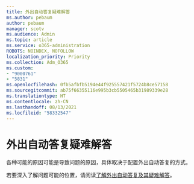 ```yaml
---
title: 外出自动答复疑难解答
ms.author: pebaum
author: pebaum
manager: scotv
ms.audience: Admin
ms.topic: article
ms.service: o365-administration
ROBOTS: NOINDEX, NOFOLLOW
localization_priority: Priority
ms.collection: Adm_O365
ms.custom:
- "9000761"
- "5831"
ms.openlocfilehash: 0fb5afbfb5194e44f925557421f5724b8ce57158
ms.sourcegitcommit: ab75f66355116e995b3cb5505465b31989339e28
ms.translationtype: HT
ms.contentlocale: zh-CN
ms.lasthandoff: 08/13/2021
ms.locfileid: "58332547"
---
```

# <a name="troubleshooting-out-of-office-automatic-replies"></a>外出自动答复疑难解答

各种可能的原因可能是导致问题的原因，具体取决于配置外出自动答复的方式。

若要深入了解问题可能的位置，请阅读[了解外出自动答复及其疑难解答](https://docs.microsoft.com/exchange/troubleshoot/email-delivery/understand-troubleshoot-oof-replies)。